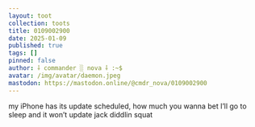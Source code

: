 ```yaml
---
layout: toot
collection: toots
title: 0109002900
date: 2025-01-09
published: true
tags: []
pinned: false
author: ⸸ commander ░ nova ⸸ :~$
avatar: /img/avatar/daemon.jpeg
mastodon: https://mastodon.online/@cmdr_nova/0109002900
---
```


my iPhone has its update scheduled, how much you wanna bet I’ll go to sleep and it won’t update jack diddlin squat

